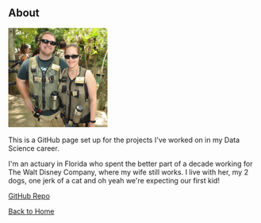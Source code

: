 ## About
<img src="https://github.com/jkylemorris/MDSC-Portfolio-Kyle-Morris/blob/main/profile.jpg?raw=true" alt="kyle" height="200" width="200">


This is a GitHub page set up for the projects I've worked on in my Data Science career.

I'm an actuary in Florida who spent the better part of a decade working for The Walt Disney Company, where my wife still works. I live with her, my 2 dogs, one jerk of a cat and oh yeah we're expecting our first kid!

[GitHub Repo](https://github.com/jkylemorris/MDSC-Portfolio-Kyle-Morris/)

[Back to Home](https://jkylemorris.github.io/MDSC-Portfolio-Kyle-Morris/)
